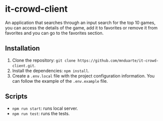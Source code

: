 # it-crowd-client

An application that searches through an input search for the top 10 games, you can access the details of the game, add it to favorites or remove it from favorites and you can go to the favorites section.

## Installation

1. Clone the repository: `git clone https://github.com/mnduarte/it-crowd-client.git`.
2. Install the dependencies: `npm install`.
3. Create a `.env.local` file with the project configuration information. You can follow the example of the `.env.example` file.

## Scripts

- `npm run start`: runs local server.
- `npm run test`: runs the tests.

